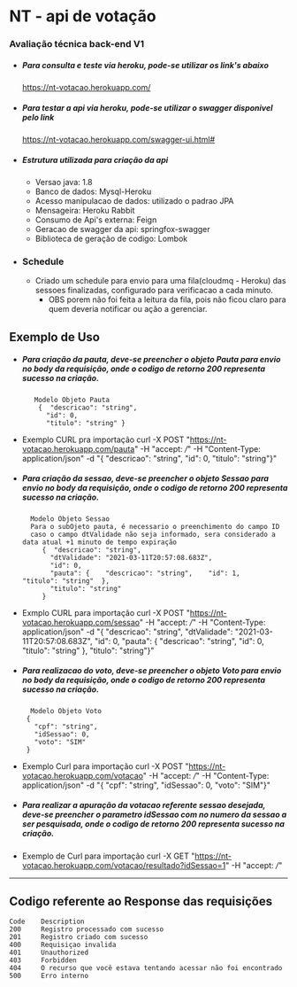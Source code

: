 # NT - api de votação
### Avaliação técnica back-end V1

- ##### Para consulta e teste via heroku, pode-se utilizar os link's abaixo
    https://nt-votacao.herokuapp.com/

- ##### Para testar a api via heroku, pode-se utilizar o swagger disponivel pelo link 
    https://nt-votacao.herokuapp.com/swagger-ui.html#

- ##### Estrutura utilizada para criação da api
    * Versao java: 1.8 
    * Banco de dados: Mysql-Heroku
    * Acesso manipulacao de dados: utilizado o padrao JPA
    * Mensageira: Heroku Rabbit 
    * Consumo de Api's externa: Feign
    * Geracao de swagger da api: springfox-swagger
    * Biblioteca de geração de codigo: Lombok
    
* ### Schedule
    *   Criado um schedule para envio para uma fila(cloudmq - Heroku) das sessoes finalizadas, configurado para verificacao a cada minuto.
        *   OBS porem não foi feita a leitura da fila, pois não ficou claro para quem deveria notificar ou ação a gerenciar.

## Exemplo de Uso
* ##### Para criação da pauta, deve-se preencher o objeto Pauta para envio no body da requisição, onde o codigo de retorno 200 representa sucesso na criação.
         Modelo Objeto Pauta
          {  "descricao": "string",
            "id": 0,
            "titulo": "string" }
* Exemplo CURL pra importação
 curl -X POST "https://nt-votacao.herokuapp.com/pauta" -H "accept: */*" -H "Content-Type: application/json" -d "{ \"descricao\": \"string\", \"id\": 0, \"titulo\": \"string\"}"

*  ##### Para criação da sessao, deve-se preencher o objeto Sessao para envio no body da requisição, onde o codigo de retorno 200 representa sucesso na criação.
         Modelo Objeto Sessao
         Para o subOjeto pauta, é necessario o preenchimento do campo ID
         caso o campo dtValidade não seja informado, sera considerado a data atual +1 minuto de tempo expiração
            {  "descricao": "string",
              "dtValidade": "2021-03-11T20:57:08.683Z",
              "id": 0,
              "pauta": {    "descricao": "string",    "id": 1,    "titulo": "string"  },
              "titulo": "string"
            }
* Exmplo CURL para importação
 curl -X POST "https://nt-votacao.herokuapp.com/sessao" -H "accept: */*" -H "Content-Type: application/json" -d "{ \"descricao\": \"string\", \"dtValidade\": \"2021-03-11T20:57:08.683Z\", \"id\": 0, \"pauta\": { \"descricao\": \"string\", \"id\": 0, \"titulo\": \"string\" }, \"titulo\": \"string\"}"


*  ##### Para realizacao do voto, deve-se preencher o objeto Voto para envio no body da requisição, onde o codigo de retorno 200 representa sucesso na criação.
         Modelo Objeto Voto
        {
          "cpf": "string",
          "idSessao": 0,
          "voto": "SIM"
        }
* Exemplo Curl para importação
 curl -X POST "https://nt-votacao.herokuapp.com/votacao" -H "accept: */*" -H "Content-Type: application/json" -d "{ \"cpf\": \"string\", \"idSessao\": 0, \"voto\": \"SIM\"}"

*  ##### Para realizar a apuração da votacao referente sessao desejada, deve-se preencher o parametro idSessao com no numero da sessao a ser pesquisada, onde o codigo de retorno 200 representa sucesso na criação.

* Exemplo de Curl para importação
 curl -X GET "https://nt-votacao.herokuapp.com/votacao/resultado?idSessao=1" -H "accept: */*"

---
## Codigo referente ao Response das requisições

    Code 	Description
    200	    Registro processado com sucesso
    201	    Registro criado com sucesso
    400	    Requisiçao invalida
    401	    Unauthorized
    403	    Forbidden
    404	    O recurso que você estava tentando acessar não foi encontrado
    500	    Erro interno
